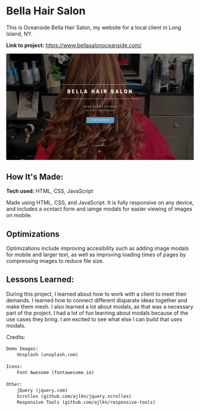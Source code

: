 # Bella Hair Salon
This is Oceanside Bella Hair Salon, my website for a local client in Long Island, NY. 

**Link to project:** https://www.bellasalonoceanside.com/

![alt tag](bellalanding.png)

## How It's Made:

**Tech used:** HTML, CSS, JavaScript

Made using HTML, CSS, and JavaScript. It is fully responsive on any device, and includes a ocntact form and iamge modals for easier viewing of images 
on mobile.

## Optimizations

Optimizations include improving accesibility such as adding image modals for mobile and larger text, as well as improving loading times of pages 
by compressing images to reduce file size.

## Lessons Learned:

During this project, I learned about how to work with a client to meet their demands. I learned how to connect different disparate ideas together and make them mesh. I also learned a lot about modals, as that was a necessary part of the project. I had a lot of fun learning about modals because of the use cases they bring. I am excited to see what else I can build that uses modals.


Credits:

	Demo Images:
		Unsplash (unsplash.com)

	Icons:
		Font Awesome (fontawesome.io)

	Other:
		jQuery (jquery.com)
		Scrollex (github.com/ajlkn/jquery.scrollex)
		Responsive Tools (github.com/ajlkn/responsive-tools)